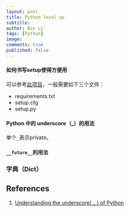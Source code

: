 ```yaml
---
layout: post
title: Python level up
subtitle:
author: Bin Li
tags: [Python]
image: 
comments: true
published: false
---
```


#### 如何书写setup使得方便用
可以参考[此项目](https://github.com/eriklindernoren/ML-From-Scratch)，一般需要如下三个文件：
* requirements.txt
* setup.cfg
* setup.py


#### Python 中的 underscore（_）的用法
单个`_`表示private。


#### `__future__`的用法    


### 字典（Dict）

## References
1. [Understanding the underscore( _ ) of Python](https://hackernoon.com/understanding-the-underscore-of-python-309d1a029edc)